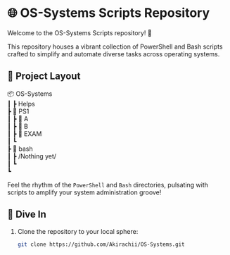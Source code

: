 # 🌐 OS-Systems Scripts Repository

Welcome to the OS-Systems Scripts repository! 🚀

This repository houses a vibrant collection of PowerShell and Bash scripts crafted to simplify and automate diverse tasks across operating systems.

## 📁 Project Layout

📦 OS-Systems   
┃ ┣ Helps   
┣ 📂 PS1  
┃ ┣ 📂 A   
┃ ┣ 📂 B  
┃ ┣ 📂 EXAM  
┃ ┗         
┣ 📂 bash    
┃ ┣ /Nothing yet/  
┃ ┗  
┗


Feel the rhythm of the `PowerShell` and `Bash` directories, pulsating with scripts to amplify your system administration groove!

## 🌈 Dive In

1. Clone the repository to your local sphere:

   ```bash
   git clone https://github.com/Akirachii/OS-Systems.git